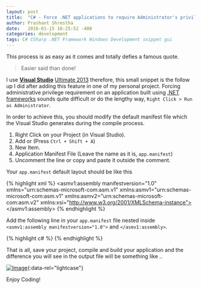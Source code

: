 ```yaml
---
layout: post
title:  "C# - Force .NET applications to require Administrator's privilege."
author: Prashant Shrestha
date:   2016-01-15 16:25:52 -400
categories: development
tags: C# CSharp .NET Framework Windows Development snippet gui
---
```


This process is as easy as it comes and totally defies a famous quote.

> Easier said than done!

I use [**Visual Studio**](\"https://www.visualstudio.com/\") [Ultimate 2013]("https://www.visualstudio.com/en-us/products/visual-studio-ultimate-with-msdn-vs.aspx") therefore, this small snippet is the follow up I did after adding this feature in one of my personal project. Forcing administrative privilege requirement on an application built using [.NET frameworks]("https://msdn.microsoft.com/en-us/vstudio/aa496123.aspx") sounds quite difficult or do the lengthy way, `Right Click > Run as Administrator`.

In order to achieve this, you should modify the default manifest file which the Visual Studio generates during the compile process.
<!--excerpt-->
1. Right Click on your Project (in Visual Studio).
2. Add or (Press `Ctrl + Shift + A`)
3. New Item.
4. Application Manifest File (Leave the name as it is, `app.manifest`)
5. Uncomment the line or copy and paste it outside the comment.

Your `app.manifest` default layout should be like this

{% highlight xml %}
<asmv1:assembly manifestversion="1.0"
	xmlns="urn:schemas-microsoft-com:asm.v1"
	xmlns:asmv1="urn:schemas-microsoft-com:asm.v1"
	xmlns:asmv2="urn:schemas-microsoft-com:asm.v2"
	xmlns:xsi="http://www.w3.org/2001/XMLSchema-instance">
	<assemblyidentity version="1.0.0.0" name="MyApplication.app/">
		<compatibility
			xmlns="urn:schemas-microsoft-com:compatibility.v1">
			<application></application>
		</compatibility>
	</assemblyidentity>
</asmv1:assembly>
{% endhighlight %}

Add the following line in your `app.manifest` file nested inside `<asmv1:assembly manifestversion="1.0">` and `</asmv1:assembly>`.

{% highlight c# %}
<requestedExecutionLevel level="requireAdministrator" uiAccess="false" />
{% endhighlight %}

That is all, save your project, compile and build your application and the difference you will see in the output file will be something like ..

[![Image](https://i.imgur.com/CY5UqwK.png)](https://i.imgur.com/CY5UqwK.png "Build output with requestedExecutionLevel"){:data-rel="lightcase"}

Enjoy Coding!
